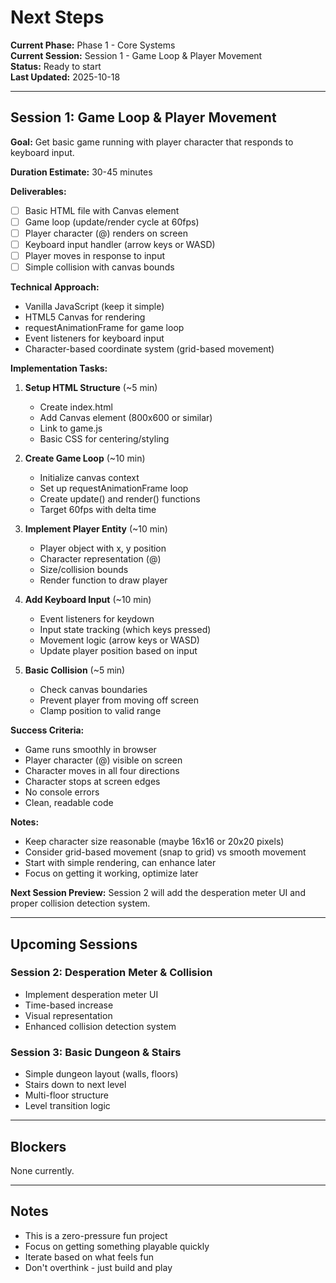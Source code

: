 # Next Steps

**Current Phase:** Phase 1 - Core Systems  
**Current Session:** Session 1 - Game Loop & Player Movement  
**Status:** Ready to start  
**Last Updated:** 2025-10-18

---

## Session 1: Game Loop & Player Movement

**Goal:** Get basic game running with player character that responds to keyboard input.

**Duration Estimate:** 30-45 minutes

**Deliverables:**
- [ ] Basic HTML file with Canvas element
- [ ] Game loop (update/render cycle at 60fps)
- [ ] Player character (@) renders on screen
- [ ] Keyboard input handler (arrow keys or WASD)
- [ ] Player moves in response to input
- [ ] Simple collision with canvas bounds

**Technical Approach:**
- Vanilla JavaScript (keep it simple)
- HTML5 Canvas for rendering
- requestAnimationFrame for game loop
- Event listeners for keyboard input
- Character-based coordinate system (grid-based movement)

**Implementation Tasks:**

1. **Setup HTML Structure** (~5 min)
   - Create index.html
   - Add Canvas element (800x600 or similar)
   - Link to game.js
   - Basic CSS for centering/styling

2. **Create Game Loop** (~10 min)
   - Initialize canvas context
   - Set up requestAnimationFrame loop
   - Create update() and render() functions
   - Target 60fps with delta time

3. **Implement Player Entity** (~10 min)
   - Player object with x, y position
   - Character representation (@)
   - Size/collision bounds
   - Render function to draw player

4. **Add Keyboard Input** (~10 min)
   - Event listeners for keydown
   - Input state tracking (which keys pressed)
   - Movement logic (arrow keys or WASD)
   - Update player position based on input

5. **Basic Collision** (~5 min)
   - Check canvas boundaries
   - Prevent player from moving off screen
   - Clamp position to valid range

**Success Criteria:**
- Game runs smoothly in browser
- Player character (@) visible on screen
- Character moves in all four directions
- Character stops at screen edges
- No console errors
- Clean, readable code

**Notes:**
- Keep character size reasonable (maybe 16x16 or 20x20 pixels)
- Consider grid-based movement (snap to grid) vs smooth movement
- Start with simple rendering, can enhance later
- Focus on getting it working, optimize later

**Next Session Preview:**
Session 2 will add the desperation meter UI and proper collision detection system.

---

## Upcoming Sessions

### Session 2: Desperation Meter & Collision
- Implement desperation meter UI
- Time-based increase
- Visual representation
- Enhanced collision detection system

### Session 3: Basic Dungeon & Stairs
- Simple dungeon layout (walls, floors)
- Stairs down to next level
- Multi-floor structure
- Level transition logic

---

## Blockers

None currently.

---

## Notes

- This is a zero-pressure fun project
- Focus on getting something playable quickly
- Iterate based on what feels fun
- Don't overthink - just build and play
